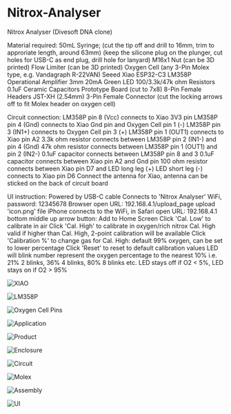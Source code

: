 # Nitrox-Analyser
Nitrox Analyser (Divesoft DNA clone)

Material required:
50mL Syringe;
  (cut the tip off and drill to 16mm, trim to approriate length, around 63mm)
  (keep the silicone plug on the plunger, cut holes for USB-C as end plug, drill hole for lanyard)
M16x1 Nut (can be 3D printed)
Flow Limiter (can be 3D printed)
Oxygen Cell (any 3-Pin Molex type, e.g. Vandagraph R-22VAN)
Seeed Xiao ESP32-C3
LM358P Operational Amplifier
3mm 20mA Green LED
100/3.3k/47k ohm Resistors
0.1uF Ceramic Capacitors
Prototype Board (cut to 7x8)
8-Pin Female Headers
JST-XH (2.54mm) 3-Pin Female Connector 
  (cut the locking arrows off to fit Molex header on oxygen cell)

Circuit connection:
LM358P pin 8 (Vcc) connects to Xiao 3V3 pin
LM358P pin 4 (Gnd) connects to Xiao Gnd pin and Oxygen Cell pin 1 (-)
LM358P pin 3 (IN1+) connects to Oxygen Cell pin 3 (+)
LM358P pin 1 (OUT1) connects to Xiao pin A2
3.3k ohm resistor connects between LM358P pin 2 (IN1-) and pin 4 (Gnd)
47k ohm resistor connects between LM358P pin 1 (OUT1) and pin 2 (IN2-)
0.1uF capacitor connects between LM358P pin 8 and 3
0.1uF capacitor connects between Xiao pin A2 and Gnd pin
100 ohm resistor connects between Xiao pin D7 and LED long leg (+)
LED short leg (-) connects to Xiao pin D6
Connect the antenna for Xiao, antenna can be sticked on the back of circuit board

UI instruction:
Powered by USB-C cable
Connects to 'Nitrox Analyser' WiFi, password: 12345678
Browser open URL: 192.168.4.1/upload_page
  upload 'icon.png' file
iPhone connects to the WiFi, in Safari open URL: 192.168.4.1
  bottom middle up arrow button: Add to Home Screen
Click 'Cal. Low' to calibrate in air
Click 'Cal. High' to calibrate in oxygen/rich nitrox
Cal. High valid if higher than Cal. High, 2-point calibration will be available
Click 'Calibration %' to change gas for Cal. High: default 99% oxygen, can be set to lower percentage
Click 'Reset' to reset to default calibration values
LED will blink number represent the oxygen percentage to the nearest 10%
  i.e. 21% 2 blinks, 36% 4 blinks, 80% 8 blinks etc.
  LED stays off if O2 < 5%, LED stays on if O2 > 95%


![XIAO](https://github.com/user-attachments/assets/92628dc2-1203-4df5-9cec-ce2de9f65083)

![LM358P](https://github.com/user-attachments/assets/b563ac9e-4f2a-46f4-8005-01352d2ef6d4)

![Oxygen Cell Pins](https://github.com/user-attachments/assets/5c718693-d192-4fa3-aa83-9e6fb3a2a578)

![Application](https://github.com/user-attachments/assets/6894ee7f-4e87-4048-bef6-d057e59bdfe7)

![Product](https://github.com/user-attachments/assets/9853c3bc-4ee1-4948-8fd0-8cde303de41d)

![Enclosure](https://github.com/user-attachments/assets/ad1d1af0-f6ba-48ae-a212-db448d5b1964)

![Circuit](https://github.com/user-attachments/assets/d621241e-beb7-4ba8-9ea7-a63a3d2cf5c9)

![Molex](https://github.com/user-attachments/assets/ee2de589-29ee-42ea-957a-d1b495cb2d3e)

![Assembly](https://github.com/user-attachments/assets/f30ab0ac-960e-434c-9a17-6c7a5371962d)

![UI](https://github.com/user-attachments/assets/9fec3368-fb29-4084-aa26-98c19376601a)
